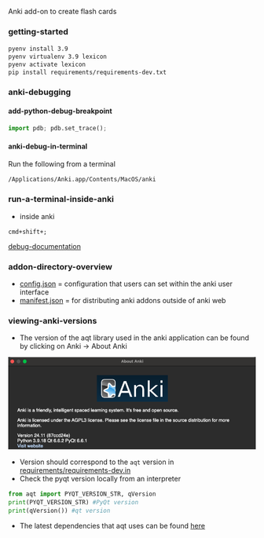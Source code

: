 Anki add-on to create flash cards

### getting-started
```
pyenv install 3.9
pyenv virtualenv 3.9 lexicon
pyenv activate lexicon
pip install requirements/requirements-dev.txt
```


### anki-debugging

#### add-python-debug-breakpoint
```python
import pdb; pdb.set_trace();

```

#### anki-debug-in-terminal
Run the following from a terminal
```bash
/Applications/Anki.app/Contents/MacOS/anki
```


### run-a-terminal-inside-anki
- inside anki
```shell
cmd+shift+;
```
[debug-documentation](https://docs.ankiweb.net/misc.html#debug-console)


### addon-directory-overview
- [config.json](addon/config.json) = configuration that users can set within the anki user interface
- [manifest.json](addon/manifest.json) = for distributing anki addons outside of anki web


### viewing-anki-versions
- The version of the aqt library used in the anki application can be found by clicking on Anki -> About Anki

![images/anki_python_version.png](images/anki_python_version.png)
- Version should correspond to the `aqt` version in [requirements/requirements-dev.in](requirements/requirements-dev.in)
- Check the pyqt version locally from an interpreter
```python
from aqt import PYQT_VERSION_STR, qVersion
print(PYQT_VERSION_STR) #PyQt version
print(qVersion()) #qt version
```
- The latest dependencies that aqt uses can be found [here](https://github.com/ankitects/anki/tree/main/python)